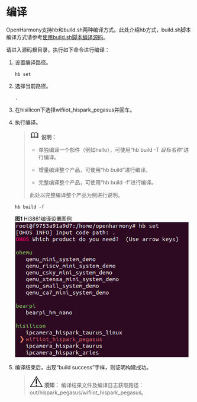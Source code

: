 # 编译


OpenHarmony支持hb和build.sh两种编译方式。此处介绍hb方式，build.sh脚本编译方式请参考[使用build.sh脚本编译源码](../quick-start/quickstart-lite-reference.md#使用buildsh脚本编译源码)。


请进入源码根目录，执行如下命令进行编译：


1. 设置编译路径。
     
   ```
   hb set
   ```

2. 选择当前路径。
     
   ```
   .
   ```

3. 在hisilicon下选择wifiiot_hispark_pegasus并回车。

4. 执行编译。
   > ![icon-note.gif](public_sys-resources/icon-note.gif) **说明：**
   > - 单独编译一个部件（例如hello），可使用“hb build -T _目标名称_”进行编译。
   > 
   > - 增量编译整个产品，可使用“hb build”进行编译。
   > 
   > - 完整编译整个产品，可使用“hb build -f”进行编译。
   > 
   > 此处以完整编译整个产品为例进行说明。

     
   ```
   hb build -f
   ```

     **图1** Hi3861编译设置图例
     ![zh-cn_image_0000001260944057](figures/zh-cn_image_0000001260944057.png)

5. 编译结束后，出现“build success”字样，则证明构建成功。
   > ![icon-notice.gif](public_sys-resources/icon-notice.gif) **须知：**
   > 编译结果文件及编译日志获取路径：out/hispark_pegasus/wifiiot_hispark_pegasus。
